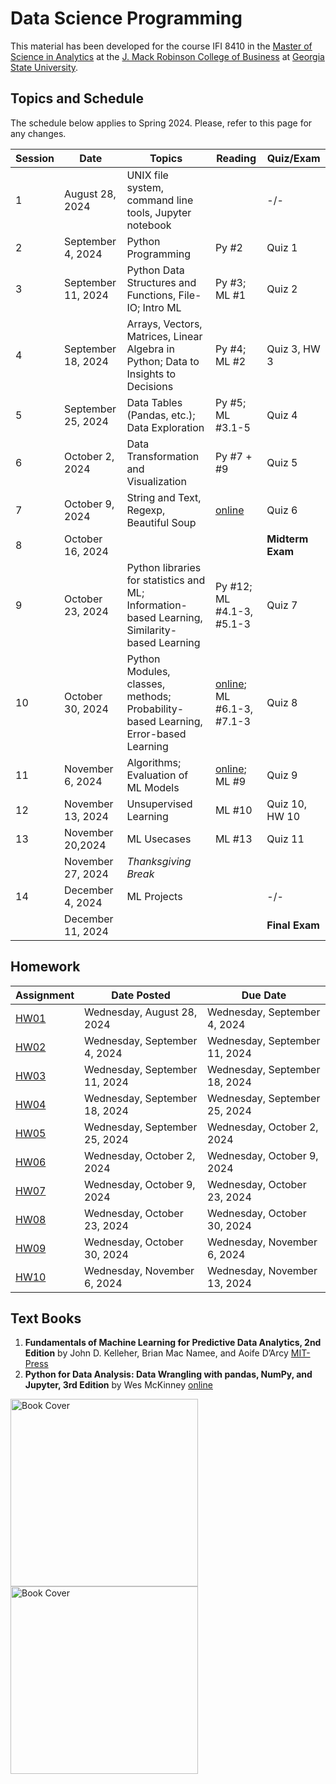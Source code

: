 # Data Science Programming

This material has been developed for the course IFI 8410 in the [Master of Science in Analytics](https://robinson.gsu.edu/program/data-science-and-analytics-ms/)
 at the [J. Mack Robinson College of Business](http://robinson.gsu.edu) at [Georgia State University](http://gsu.edu).

## Topics and Schedule
The schedule below applies to Spring 2024. Please, refer to this page for any changes.

| Session | Date              | Topics                                                                 | Reading                             | Quiz/Exam                  |
|---------|-------------------|------------------------------------------------------------------------|-------------------------------------|----------------------------|
| 1       | August 28, 2024   | UNIX file system, command line tools, Jupyter notebook | | -/- |
| 2       | September 4, 2024 | Python Programming | Py #2 | Quiz 1|
| 3       | September 11, 2024| Python Data Structures and Functions, File-IO; Intro ML | Py #3; ML #1 | Quiz 2|
| 4       | September 18, 2024| Arrays, Vectors, Matrices, Linear Algebra in Python; Data to Insights to Decisions | Py #4; ML #2 | Quiz 3, HW 3 |
| 5       | September 25, 2024| Data Tables (Pandas, etc.); Data Exploration | Py #5; ML #3.1-5 | Quiz 4|
| 6       | October 2, 2024   | Data Transformation and Visualization | Py #7 + #9                          | Quiz 5|
| 7       | October 9, 2024   | String and Text, Regexp, Beautiful Soup | [online](#) | Quiz 6|
| 8       | October 16, 2024  | | | **Midterm Exam**              |
| 9       | October 23, 2024  | Python libraries for statistics and ML; Information-based Learning, Similarity-based Learning | Py #12; ML #4.1-3, #5.1-3           | Quiz 7 |
| 10      | October 30, 2024  | Python Modules, classes, methods; Probability-based Learning, Error-based Learning | [online](#); ML #6.1-3, #7.1-3 | Quiz 8|
| 11      | November 6, 2024  | Algorithms; Evaluation of ML Models                                    | [online](#); ML #9            | Quiz 9|
| 12      | November 13, 2024 | Unsupervised Learning                                                  | ML #10 | Quiz 10, HW 10      |
| 13      | November 20,2024 |  ML Usecases | ML #13 | Quiz 11 |
|         | November 27, 2024 | *Thanksgiving Break* | |                            |
| 14      | December 4, 2024  | ML Projects | | -/- |
|         | December 11, 2024 | | | **Final Exam** |

## Homework

|	Assignment	|	Date Posted	|	Due Date	|
|---------------|---------------|---------------|
|	[HW01](Homework/HW01)	| Wednesday, August 28, 2024 | Wednesday, September 4, 2024 |
|	[HW02](Homework/HW02)	| Wednesday, September 4, 2024 | Wednesday, September 11, 2024 |
|	[HW03](Homework/HW03)	| Wednesday, September 11, 2024 | Wednesday, September 18, 2024 |
|	[HW04](Homework/HW04)	| Wednesday, September 18, 2024 | Wednesday, September 25, 2024 |
|	[HW05](Homework/HW05)	| Wednesday, September 25, 2024 | Wednesday, October 2, 2024 |
|	[HW06](Homework/HW06)	| Wednesday, October 2, 2024 | Wednesday, October 9, 2024 |
|	[HW07](Homework/HW07)	| Wednesday, October 9, 2024 | Wednesday, October 23, 2024 |
|	[HW08](Homework/HW08)	| Wednesday, October 23, 2024 | Wednesday, October 30, 2024 |
|	[HW09](Homework/HW09)	| Wednesday, October 30, 2024 | Wednesday, November 6, 2024 |
|	[HW10](Homework/HW10)	| Wednesday, November 6, 2024 | Wednesday, November 13, 2024 |





## Text Books


1. **Fundamentals of Machine Learning for Predictive Data Analytics, 2nd Edition**
    by John D. Kelleher, Brian Mac Namee, and Aoife D’Arcy
    [MIT-Press](https://mitpress.mit.edu/9780262044691/fundamentals-of-machine-learning-for-predictive-data-analytics/)
2. **Python for Data Analysis: Data Wrangling with pandas, NumPy, and Jupyter, 3rd Edition**
    by Wes McKinney [online](https://wesmckinney.com/book/)


<img src="ml-book-cover.jpg" alt="Book Cover" style="width: 300px; float: left; margin-right: 20px;"/>
<img src="python-book-cover.jpg" alt="Book Cover" style="width: 300px; float: left; margin-right: 20px;"/>
